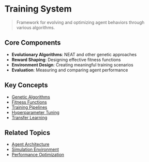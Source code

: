 # Training System

> Framework for evolving and optimizing agent behaviors through various algorithms.

## Core Components

- **Evolutionary Algorithms**: NEAT and other genetic approaches
- **Reward Shaping**: Designing effective fitness functions
- **Environment Design**: Creating meaningful training scenarios
- **Evaluation**: Measuring and comparing agent performance

## Key Concepts

- [Genetic Algorithms](genetic_algorithms.md)
- [Fitness Functions](fitness_functions.md)
- [Training Pipelines](pipelines/overview.md)
- [Hyperparameter Tuning](hyperparameters.md)
- [Transfer Learning](transfer_learning.md)

## Related Topics

- [Agent Architecture](../agents/overview.md)
- [Simulation Environment](../simulation/overview.md)
- [Performance Optimization](../development/performance.md)

